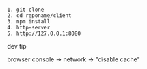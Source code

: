 ```

1. git clone
2. cd reponame/client
3. npm install
4. http-server
5. http://127.0.0.1:8080

```

dev tip

browser console -> network -> "disable cache"
